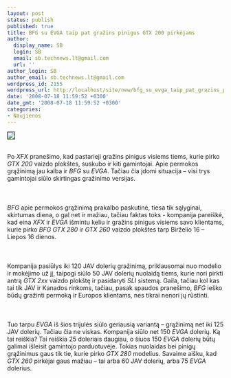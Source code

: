 ```yaml
---
layout: post
status: publish
published: true
title: BFG su EVGA taip pat gražins pinigus GTX 200 pirkėjams
author:
  display_name: SB
  login: SB
  email: sb.technews.lt@gmail.com
  url: ''
author_login: SB
author_email: sb.technews.lt@gmail.com
wordpress_id: 2155
wordpress_url: http://localhost/site/new/bfg_su_evga_taip_pat_grazins_pinigus_gtx_200_pirkejams/
date: '2008-07-18 11:59:52 +0300'
date_gmt: '2008-07-18 11:59:52 +0300'
categories:
- Naujienos
---
```

<div class="imgright"><img src="http://tbn0.google.com/images?q=tbn:AXrrhA-Dk713wM:http://images.gfx.no/452/452956/aa.jpg" border="1"></div>
<p><br>Po <i>XFX</i> pranešimo, kad pastarieji gražins pinigus visiems tiems, kurie pirko <i>GTX 200</i> vaizdo plokštes, suskubo ir kiti gamintojai. Apie permokos grąžinimą jau kalba ir <i>BFG</i> su <i>EVGA</i>. Tačiau čia įdomi situacija – visi trys gamintojai siūlo skirtingas gražinimo versijas.<br />
<br><br />
<br><i>BFG</i> apie permokos grąžinimą prakalbo paskutinė, tiesa tik sąlyginai, skirtumas diena, o gal net ir mažiau, tačiau faktas toks - kompanija pareiškė, kad eina <i>XFX</i> ir <i>EVGA</i> išmintu keliu ir gražins pinigus visiems savo klientams, kurie pirko <i>BFG GTX 280</i> ir <i>GTX 260</i> vaizdo plokštes tarp Birželio 16 – Liepos 16 dienos.<br />
<br><br />
<br>Kompanija pasiūlys iki 120 JAV dolerių gražinimą, priklausomai nuo modelio ir mokėjimo už jį, taipogi siūlo 50 JAV dolerių nuolaidą tiems, kurie nori pirkti antrą <i>GTX 2xx</i> vaizdo plokštę ir pasidaryti <i>SLI</i> sistemą. Gaila, tačiau kol kas tai tik JAV ir Kanados rinkoms, tačiau, pasak spaudos pranešimo, <i>BFG</i> ieško būdų gražinti permoką ir Europos klientams, nes tikrai nenori jų rūstinti.<br />
<br><br />
<br>Tuo tarpu <i>EVGA</i> iš šios trijulės siūlo geriausią variantą – grąžinimą net iki 125 JAV dolerių. Tačiau čia ne viskas. Kompanija siūlo net 150 <i>EVGA</i> dolerių. Ką tai reiškia? Tai reiškia 25 doleriais daugiau, o šiuos 150 <i>EVGA</i> dolerių būtų galimai išleisit gamintojo parduotuvėje. Tokias nuolaidas bei pinigų grąžinimus gaus tik tie, kurie pirko <i>GTX 280</i> modelius. Savaime aišku, kad <i>GTX 260</i> pirkėjai gaus mažiau – tai arba 60 JAV dolerių, arba 75 <i>EVGA</i> dolerius.<br />
<br><br />
<br><br />
<br></p>
